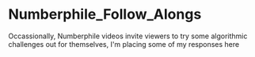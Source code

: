 # Numberphile_Follow_Alongs
Occassionally, Numberphile videos invite viewers to try some algorithmic challenges out for themselves, I'm placing some of my responses here
